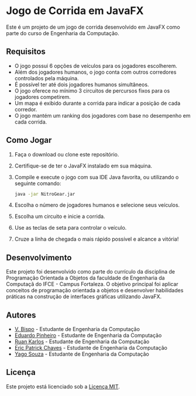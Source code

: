 # Jogo de Corrida em JavaFX

Este é um projeto de um jogo de corrida desenvolvido em JavaFX como parte do curso de Engenharia da Computação.

## Requisitos

- O jogo possui 6 opções de veículos para os jogadores escolherem.
- Além dos jogadores humanos, o jogo conta com outros corredores controlados pela máquina.
- É possível ter até dois jogadores humanos simultâneos.
- O jogo oferece no mínimo 3 circuitos de percursos fixos para os jogadores competirem.
- Um mapa é exibido durante a corrida para indicar a posição de cada corredor.
- O jogo mantém um ranking dos jogadores com base no desempenho em cada corrida.

## Como Jogar

1. Faça o download ou clone este repositório.
2. Certifique-se de ter o JavaFX instalado em sua máquina.
3. Compile e execute o jogo com sua IDE Java favorita, ou utilizando o seguinte comando:

   ```bash
   java -jar NitroGear.jar
   ```

4. Escolha o número de jogadores humanos e selecione seus veículos.
5. Escolha um circuito e inicie a corrida.
6. Use as teclas de seta para controlar o veículo.
7. Cruze a linha de chegada o mais rápido possível e alcance a vitória!

## Desenvolvimento

Este projeto foi desenvolvido como parte do currículo da disciplina de Programação Orientada a Objetos da faculdade de Engenharia da Computaçã do IFCE - Campus Fortaleza. O objetivo principal foi aplicar conceitos de programação orientada a objetos e desenvolver habilidades práticas na construção de interfaces gráficas utilizando JavaFX.

## Autores

- [V. Bispo](https://github.com/usasag) - Estudante de Engenharia da Computação
- [Eduardo Pinheiro](https://github.com/eduardo-pinheirop) - Estudante de Engenharia da Computação
- [Ruan Karlos](https://github.com/ruankarlos1) - Estudante de Engenharia da Computação
- [Eric Patrick Chaves](https://github.com/pattchvs) - Estudante de Engenharia da Computação
- [Yago Souza](https://github.com/Nhagss) - Estudante de Engenharia da Computação

## Licença

Este projeto está licenciado sob a [Licença MIT](LICENSE).
